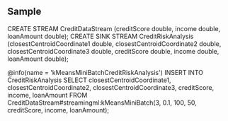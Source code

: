 ## Sample

CREATE STREAM CreditDataStream (creditScore double, income double, loanAmount double);
CREATE SINK STREAM CreditRiskAnalysis (closestCentroidCoordinate1 double, closestCentroidCoordinate2 double, closestCentroidCoordinate3 double, creditScore double, income double, loanAmount double);

@info(name = 'kMeansMiniBatchCreditRiskAnalysis')
INSERT INTO CreditRiskAnalysis
SELECT closestCentroidCoordinate1, closestCentroidCoordinate2, closestCentroidCoordinate3, creditScore, income, loanAmount
FROM CreditDataStream#streamingml:kMeansMiniBatch(3, 0.1, 100, 50, creditScore, income, loanAmount);